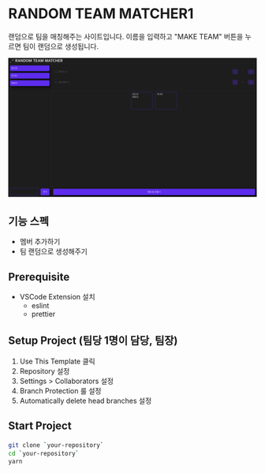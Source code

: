 # RANDOM TEAM MATCHER1

랜덤으로 팀을 매칭해주는 사이트입니다. 이름을 입력하고 "MAKE TEAM" 버튼을 누르면 팀이 랜덤으로 생성됩니다.

![sample](./asset/sample.png)

## 기능 스펙

- 멤버 추가하기
- 팀 랜덤으로 생성해주기

## Prerequisite

- VSCode Extension 설치
  - eslint
  - prettier

## Setup Project (팀당 1명이 담당, 팀장)

1. Use This Template 클릭
1. Repository 설정
1. Settings > Collaborators 설정
1. Branch Protection 룰 설정
1. Automatically delete head branches 설정

## Start Project

```bash
git clone `your-repository`
cd `your-repository`
yarn
```
